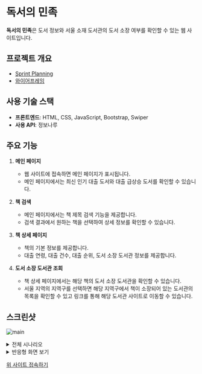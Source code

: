 # 독서의 민족

**독서의 민족**은 도서 정보와 서울 소재 도서관의 도서 소장 여부를 확인할 수 있는 웹 사이트입니다.

## 프로젝트 개요

- [Sprint Planning](https://www.figma.com/file/e4SAwvfg4JTfdrFP75rthR/JS-library?type=whiteboard&node-id=0%3A1&t=ZeUO2BllCyUhENwx-1) 
- [와이어프레임](https://www.figma.com/file/4Tq5yWe8W0lRl1m8SQAsab/%EB%8F%85%EC%84%9C%EC%9D%98%EB%AF%BC%EC%A1%B1-%EC%99%80%EC%9D%B4%EC%96%B4%ED%94%84%EB%A0%88%EC%9E%84?type=design&node-id=0%3A1&mode=design&t=nWgW7KvznXD7lgA6-1)

## 사용 기술 스택

- **프론트엔드**: HTML, CSS, JavaScript, Bootstrap, Swiper
- **사용 API**: 정보나루

## 주요 기능

1. **메인 페이지**
   - 웹 사이트에 접속하면 메인 페이지가 표시됩니다.
   - 메인 페이지에서는 최신 인기 대출 도서와 대출 급상승 도서를 확인할 수 있습니다.

2. **책 검색**
   - 메인 페이지에서는 책 제목 검색 기능을 제공합니다.
   - 검색 결과에서 원하는 책을 선택하여 상세 정보를 확인할 수 있습니다.

3. **책 상세 페이지**
   - 책의 기본 정보를 제공합니다.
   - 대출 연령, 대출 건수, 대출 순위, 도서 소장 도서관 정보를 제공합니다.

4. **도서 소장 도서관 조회**
   - 책 상세 페이지에서는 해당 책의 도서 소장 도서관을 확인할 수 있습니다.
   - 서울 지역의 지역구를 선택하면 해당 지역구에서 책이 소장되어 있는 도서관의 목록을 확인할 수 있고 링크를 통해 해당 도서관 사이트로 이동할 수 있습니다.


## 스크린샷
![main](https://github.com/etesongg/js-library/assets/55964387/ee5172ed-69d8-4e2a-bbaf-0e461d6507f5)

<details>
  <summary> 전체 시나리오 </summary>

   ![main](https://github.com/etesongg/js-library/assets/55964387/2137642c-9d8b-4af8-bb73-9becbfb1228e)

</details>

<details>
  <summary> 반응형 화면 보기 </summary>
  
  <details>
  <summary> 메인 페이지 </summary>

  ![main_act](https://github.com/etesongg/js-library/assets/55964387/8bdcb791-7dbc-49b7-a0ab-42d4688376e9)
  </details>
  
   <details>
  <summary> 디테일 페이지 </summary>
     
  ![det_act](https://github.com/etesongg/js-library/assets/55964387/0a7aaaac-1e3d-4d3e-b506-26b60cbcf30a)
  </details>
  
</details>

[위 사이트 접속하기](https://librarybooksbyjs.netlify.app/index.html?page=main)